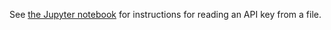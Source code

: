 See [the Jupyter notebook](Keeping%20API%20Keys%20Secret.ipynb) for instructions for reading an API key from a file.
